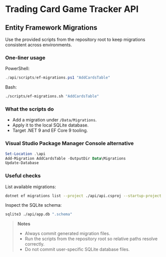 # Trading Card Game Tracker API

## Entity Framework Migrations

Use the provided scripts from the repository root to keep migrations consistent across environments.

### One-liner usage

PowerShell:

```powershell
./api/scripts/ef-migrations.ps1 "AddCardsTable"
```

Bash:

```bash
./scripts/ef-migrations.sh "AddCardsTable"
```

### What the scripts do

* Add a migration under `/Data/Migrations`.
* Apply it to the local SQLite database.
* Target .NET 9 and EF Core 9 tooling.

### Visual Studio Package Manager Console alternative

```powershell
Set-Location .\api
Add-Migration AddCardsTable -OutputDir Data\Migrations
Update-Database
```

### Useful checks

List available migrations:

```bash
dotnet ef migrations list --project ./api/api.csproj --startup-project ./api/api.csproj
```

Inspect the SQLite schema:

```bash
sqlite3 ./api/app.db ".schema"
```

> **Notes**
>
> * Always commit generated migration files.
> * Run the scripts from the repository root so relative paths resolve correctly.
> * Do not commit user-specific SQLite database files.
